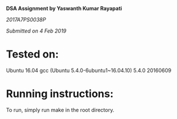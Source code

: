 **DSA Assignment by Yaswanth Kumar Rayapati**

*2017A7PS0038P*

*Submitted on 4 Feb 2019*

# Tested on:
Ubuntu 16.04
gcc (Ubuntu 5.4.0-6ubuntu1~16.04.10) 5.4.0 20160609

# Running instructions:
To run, simply run make in the root directory.
